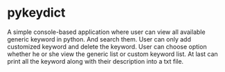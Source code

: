 # pykeydict
A simple console-based application where user can view all available generic keyword in python. And search them. User can only add customized keyword and delete the keyword. User can choose option whether he or she view the generic list or custom keyword list. At last can print all the keyword along with their description into a txt file.
